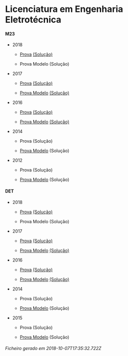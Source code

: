 # Licenciatura em Engenharia Eletrotécnica

#### M23

- 2018

	- [Prova](https://www.isel.pt/media/uploads/tinymce/ISEL_LEE_Prova2018.pdf) [(Solução)](https://www.isel.pt/media/uploads/tinymce/ISEL_LEE_Prova2018_solucao.pdf)

	- Prova Modelo (Solução) 



- 2017

	- [Prova](https://www.isel.pt/media/uploads/tinymce/m23/M23_LEE_Prova_2017.pdf) [(Solução)](https://www.isel.pt/media/uploads/tinymce/m23/M23_LEE_Prova_Solucao_2017.pdf)

	- [Prova Modelo](https://www.isel.pt/media/uploads/tinymce/m23/M23_LEE_ProvaModelo_2017.pdf) [(Solução)](https://www.isel.pt/media/uploads/tinymce/m23/M23_LEE_ProvaModelo_Solucao_2017.pdf)

- 2016

	- [Prova](https://www.isel.pt/media/uploads/tinymce/m23/M23_LEE_Prova_2016.pdf) [(Solução)](https://www.isel.pt/media/uploads/tinymce/m23/M23_LEE_Solucao2016.pdf)

	- [Prova Modelo](https://www.isel.pt/media/uploads/tinymce/m23/M23_LEE_Prova_Modelo_2016.pdf) [(Solução)](https://www.isel.pt/media/uploads/tinymce/m23/M23_LEE_Solucao_Prova_Modelo_2016.pdf)

- 2014

	- Prova (Solução)

	- [Prova Modelo](https://www.isel.pt/pinst/servicos/servacademicos/docs/M23/Prova_MODELO_M23_2014_LEE.pdf) (Solução) 



- 2012

	- Prova (Solução)

	- [Prova Modelo](https://www.isel.pt/pinst/servicos/servacademicos/docs/M23/provas2012/ProvaModelo_LEE_2012.pdf) (Solução) 





#### DET

- 2018

	- [Prova](https://www.isel.pt/media/uploads/tinymce/ISEL_LEE_Prova2018.pdf) [(Solução)](https://www.isel.pt/media/uploads/tinymce/ISEL_LEE_Prova2018_solucao.pdf)

	- Prova Modelo (Solução) 



- 2017

	- [Prova](https://www.isel.pt/media/uploads/tinymce/det/DET_LEE_Prova_2017.pdf) [(Solução)](https://www.isel.pt/media/uploads/tinymce/det/DET_LEE_Prova_Solucao_2017.pdf)

	- [Prova Modelo](https://www.isel.pt/media/uploads/tinymce/det/DET_LEE_ProvaModelo_2017.pdf) [(Solução)](https://www.isel.pt/media/uploads/tinymce/det/DET_LEE_ProvaModelo_Solucao_2017.pdf)

- 2016

	- [Prova](https://www.isel.pt/media/uploads/tinymce/det/DET_LEE_Prova_2016.pdf) [(Solução)](https://www.isel.pt/media/uploads/tinymce/det/DET_LEE_Solucao2016.pdf)

	- [Prova Modelo](https://www.isel.pt/media/uploads/tinymce/det/DET_LEE_Prova_Modelo_2016.pdf) [(Solução)](https://www.isel.pt/media/uploads/tinymce/det/DET_LEE_Solucao_Prova_Modelo_2016.pdf)

- 2014

	- Prova (Solução)

	- [Prova Modelo](https://www.isel.pt/pinst/servicos/servacademicos/docs/M23/Prova_MODELO_M23_2014_LEE.pdf) (Solução) 



- 2015

	- Prova (Solução)

	- [Prova Modelo](http://arquivo.pt/wayback/20151012124431/https://www.isel.pt/media/uploads/tinymce/Prova_Modelo_DETS_2015_LEE.pdf) (Solução) 







###### Ficheiro gerado em 2018-10-07T17:35:32.722Z